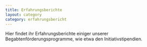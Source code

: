 ```yaml
---
title: Erfahrungsberichte
layout: category
category: erfahrungsbericht
---
```

Hier findet ihr Erfahrungsberichte einiger unserer Begabtenförderungsprogramme, wie etwa den Initiativstipendien.

